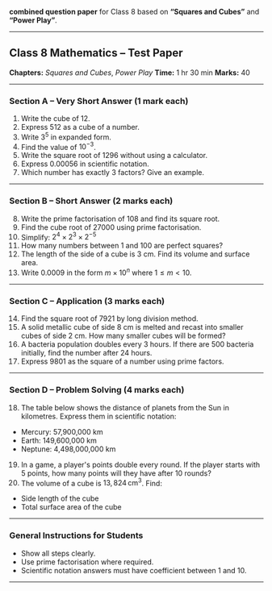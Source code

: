 **combined question paper** for Class 8 based on **“Squares and Cubes”** and **“Power Play”**.

---

## **Class 8 Mathematics – Test Paper**

**Chapters:** *Squares and Cubes*, *Power Play*
**Time:** 1 hr 30 min
**Marks:** 40

---

### **Section A – Very Short Answer (1 mark each)**

1. Write the cube of 12.
2. Express 512 as a cube of a number.
3. Write $3^5$ in expanded form.
4. Find the value of $10^{-3}$.
5. Write the square root of $1296$ without using a calculator.
6. Express 0.00056 in scientific notation.
7. Which number has exactly 3 factors? Give an example.

---

### **Section B – Short Answer (2 marks each)**

8. Write the prime factorisation of 108 and find its square root.
9. Find the cube root of 27000 using prime factorisation.
10. Simplify:
    $2^4 \times 2^3 \times 2^{-5}$
11. How many numbers between 1 and 100 are perfect squares?
12. The length of the side of a cube is 3 cm. Find its volume and surface area.
13. Write 0.0009 in the form $m \times 10^n$ where $1 \le m < 10$.

---

### **Section C – Application (3 marks each)**

14. Find the square root of 7921 by long division method.
15. A solid metallic cube of side 8 cm is melted and recast into smaller cubes of side 2 cm. How many smaller cubes will be formed?
16. A bacteria population doubles every 3 hours. If there are 500 bacteria initially, find the number after 24 hours.
17. Express $9801$ as the square of a number using prime factors.

---

### **Section D – Problem Solving (4 marks each)**

18. The table below shows the distance of planets from the Sun in kilometres. Express them in scientific notation:

* Mercury: 57,900,000 km
* Earth: 149,600,000 km
* Neptune: 4,498,000,000 km

19. In a game, a player's points double every round. If the player starts with 5 points, how many points will they have after 10 rounds?
20. The volume of a cube is $13,824 \, \text{cm}^3$. Find:

* Side length of the cube
* Total surface area of the cube

---

### **General Instructions for Students**

* Show all steps clearly.
* Use prime factorisation where required.
* Scientific notation answers must have coefficient between 1 and 10.

---
